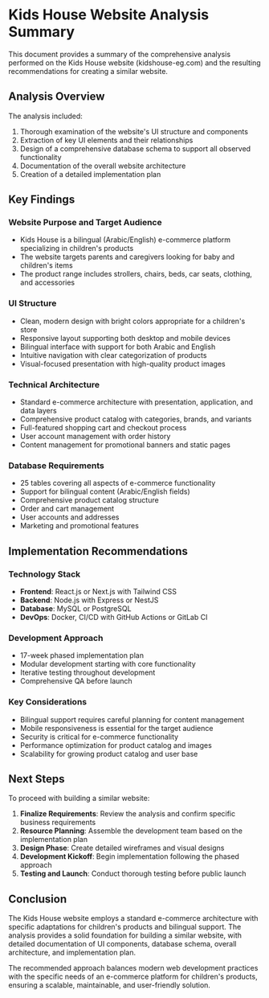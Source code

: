 # Kids House Website Analysis Summary

This document provides a summary of the comprehensive analysis performed on the Kids House website (kidshouse-eg.com) and the resulting recommendations for creating a similar website.

## Analysis Overview

The analysis included:
1. Thorough examination of the website's UI structure and components
2. Extraction of key UI elements and their relationships
3. Design of a comprehensive database schema to support all observed functionality
4. Documentation of the overall website architecture
5. Creation of a detailed implementation plan

## Key Findings

### Website Purpose and Target Audience
- Kids House is a bilingual (Arabic/English) e-commerce platform specializing in children's products
- The website targets parents and caregivers looking for baby and children's items
- The product range includes strollers, chairs, beds, car seats, clothing, and accessories

### UI Structure
- Clean, modern design with bright colors appropriate for a children's store
- Responsive layout supporting both desktop and mobile devices
- Bilingual interface with support for both Arabic and English
- Intuitive navigation with clear categorization of products
- Visual-focused presentation with high-quality product images

### Technical Architecture
- Standard e-commerce architecture with presentation, application, and data layers
- Comprehensive product catalog with categories, brands, and variants
- Full-featured shopping cart and checkout process
- User account management with order history
- Content management for promotional banners and static pages

### Database Requirements
- 25 tables covering all aspects of e-commerce functionality
- Support for bilingual content (Arabic/English fields)
- Comprehensive product catalog structure
- Order and cart management
- User accounts and addresses
- Marketing and promotional features

## Implementation Recommendations

### Technology Stack
- **Frontend**: React.js or Next.js with Tailwind CSS
- **Backend**: Node.js with Express or NestJS
- **Database**: MySQL or PostgreSQL
- **DevOps**: Docker, CI/CD with GitHub Actions or GitLab CI

### Development Approach
- 17-week phased implementation plan
- Modular development starting with core functionality
- Iterative testing throughout development
- Comprehensive QA before launch

### Key Considerations
- Bilingual support requires careful planning for content management
- Mobile responsiveness is essential for the target audience
- Security is critical for e-commerce functionality
- Performance optimization for product catalog and images
- Scalability for growing product catalog and user base

## Next Steps

To proceed with building a similar website:

1. **Finalize Requirements**: Review the analysis and confirm specific business requirements
2. **Resource Planning**: Assemble the development team based on the implementation plan
3. **Design Phase**: Create detailed wireframes and visual designs
4. **Development Kickoff**: Begin implementation following the phased approach
5. **Testing and Launch**: Conduct thorough testing before public launch

## Conclusion

The Kids House website employs a standard e-commerce architecture with specific adaptations for children's products and bilingual support. The analysis provides a solid foundation for building a similar website, with detailed documentation of UI components, database schema, overall architecture, and implementation plan.

The recommended approach balances modern web development practices with the specific needs of an e-commerce platform for children's products, ensuring a scalable, maintainable, and user-friendly solution.
